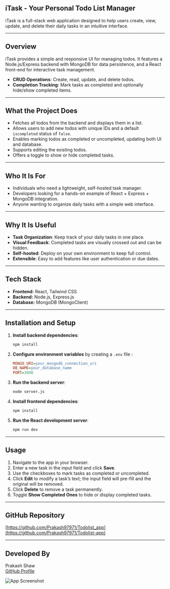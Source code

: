 ## iTask - Your Personal Todo List Manager

iTask is a full-stack web application designed to help users create, view, update, and delete their daily tasks in an intuitive interface.

---

## Overview

iTask provides a simple and responsive UI for managing todos. It features a Node.js/Express backend with MongoDB for data persistence, and a React front-end for interactive task management.

- **CRUD Operations**: Create, read, update, and delete todos.
- **Completion Tracking**: Mark tasks as completed and optionally hide/show completed items.
---

## What the Project Does

- Fetches all todos from the backend and displays them in a list.
- Allows users to add new todos with unique IDs and a default `iscompleted` status of `false`.
- Enables marking todos as completed or uncompleted, updating both UI and database.
- Supports editing the existing todos.
- Offers a toggle to show or hide completed tasks.

---

## Who It Is For

- Individuals who need a lightweight, self-hosted task manager.
- Developers looking for a hands-on example of React + Express + MongoDB integration.
- Anyone wanting to organize daily tasks with a simple web interface.

---

## Why It Is Useful

- **Task Organization**: Keep track of your daily tasks in one place.
- **Visual Feedback**: Completed tasks are visually crossed out and can be hidden.
- **Self-hosted**: Deploy on your own environment to keep full control.
- **Extensible**: Easy to add features like user authentication or due dates.

---

## Tech Stack

- **Frontend:** React, Tailwind CSS
- **Backend:** Node.js, Express.js
- **Database:** MongoDB (MongoClient)

---

## Installation and Setup

1. **Install backend dependencies**:
   ```bash
   npm install
   ```

2. **Configure environment variables** by creating a `.env` file :
   ```ini
   MONGO_URI=your_mongodb_connection_uri
   DB_NAME=your_database_name
   PORT=3000
   ```

3. **Run the backend server**:
   ```bash
   node server.js
   ```

5. **Install frontend dependencies**:
   ```bash
   npm install
   ```

6. **Run the React development server**:
   ```bash
   npm run dev
   ```
---

## Usage

1. Navigate to the app in your browser.
2. Enter a new task in the input field and click **Save**.
3. Use the checkboxes to mark tasks as completed or uncompleted.
4. Click **Edit** to modify a task’s text; the input field will pre-fill and the original will be removed.
5. Click **Delete** to remove a task permanently.
6. Toggle **Show Completed Ones** to hide or display completed tasks.

---

## GitHub Repository

[https://github.com/Prakash97971/Todolist_app](https://github.com/Prakash97971/Todolist-app)

---

## Developed By

Prakash Shaw  
[GitHub Profile](https://github.com/Prakash97971)

![App Screenshot](assets/Screenshot%202025-06-23%20015350.png)

